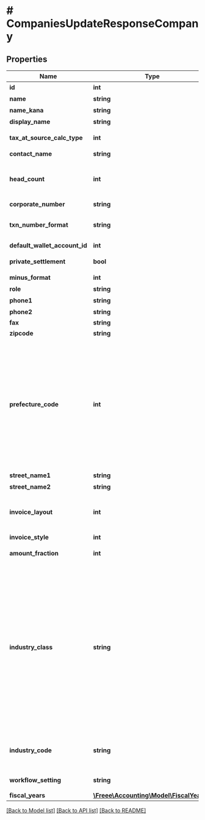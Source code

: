 # # CompaniesUpdateResponseCompany

## Properties

Name | Type | Description | Notes
------------ | ------------- | ------------- | -------------
**id** | **int** | 事業所ID | 
**name** | **string** | 事業所の正式名称 (100文字以内) | 
**name_kana** | **string** | 正式名称フリガナ (100文字以内) | 
**display_name** | **string** | 事業所名 | 
**tax_at_source_calc_type** | **int** | 源泉徴収税計算（0: 消費税を含める、1: 消費税を含めない） | 
**contact_name** | **string** | 担当者名 (50文字以内) | 
**head_count** | **int** | 従業員数（0: 経営者のみ、1: 2~5人、2: 6~10人、3: 11~20人、4: 21~30人、5: 31~40人、6: 41~100人、7: 100人以上 | 
**corporate_number** | **string** | 法人番号 (半角数字13桁、法人のみ) | 
**txn_number_format** | **string** | 仕訳番号形式（not_used: 使用しない、digits: 数字（例：5091824）、alnum: 英数字（例：59J0P）） | 
**default_wallet_account_id** | **int** | 決済口座のデフォルト | [optional] 
**private_settlement** | **bool** | プライベート資金/役員資金（false: 使用しない、true: 使用する） | 
**minus_format** | **int** | マイナスの表示方法（0: -、 1: △） | 
**role** | **string** | ユーザーの権限 | 
**phone1** | **string** | 電話番号１ | 
**phone2** | **string** | 電話番号２ | 
**fax** | **string** | FAX | 
**zipcode** | **string** | 郵便番号 | 
**prefecture_code** | **int** | 都道府県コード（0: 北海道、1:青森、2:岩手、3:宮城、4:秋田、5:山形、6:福島、7:茨城、8:栃木、9:群馬、10:埼玉、11:千葉、12:東京、13:神奈川、14:新潟、15:富山、16:石川、17:福井、18:山梨、19:長野、20:岐阜、21:静岡、22:愛知、23:三重、24:滋賀、25:京都、26:大阪、27:兵庫、28:奈良、29:和歌山、30:鳥取、31:島根、32:岡山、33:広島、34:山口、35:徳島、36:香川、37:愛媛、38:高知、39:福岡、40:佐賀、41:長崎、42:熊本、43:大分、44:宮崎、45:鹿児島、46:沖縄 | 
**street_name1** | **string** | 市区町村・番地 | 
**street_name2** | **string** | 建物名・部屋番号など | 
**invoice_layout** | **int** | レイアウト(0: レイアウト1, 1:レイアウト2, 3:封筒1, 4:レイアウト3(繰越金額欄あり), 5: 封筒2(繰越金額欄あり)) | 
**invoice_style** | **int** | スタイル(0: クラシック, 1: モダン) | 
**amount_fraction** | **int** | 金額端数処理方法（0: 切り捨て、1: 切り上げ、2: 四捨五入） | 
**industry_class** | **string** | 種別（agriculture_forestry_fisheries_ore: 農林水産業/鉱業、construction: 建設、manufacturing_processing: 製造/加工、it: IT、transportation_logistics: 運輸/物流、retail_wholesale: 小売/卸売、finance_insurance: 金融/保険、real_estate_rental: 不動産/レンタル、profession: 士業/学術/専門技術サービス、design_production: デザイン/制作、food: 飲食、leisure_entertainment: レジャー/娯楽、lifestyle: 生活関連サービス、education: 教育/学習支援、medical_welfare: 医療/福祉、other_services: その他サービス、other: その他） | 
**industry_code** | **string** | コード（transport_delivery: 輸送業/配送業、delivery: バイク便等の配達業、other_transportation_logistics: その他の運輸業、物流業） | 
**workflow_setting** | **string** | 仕訳承認フロー（enable: 有効、 disable: 無効） | 
**fiscal_years** | [**\Freee\Accounting\Model\FiscalYears[]**](FiscalYears.md) |  | [optional] 

[[Back to Model list]](../../README.md#documentation-for-models) [[Back to API list]](../../README.md#documentation-for-api-endpoints) [[Back to README]](../../README.md)


